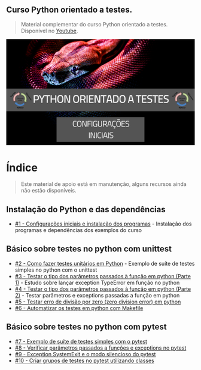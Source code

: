 ## Curso Python orientado a testes.

> Material complementar do curso Python orientado a testes. Disponível no [Youtube](https://www.youtube.com/watch?v=_l1Yoypvuhg&list=PLLCFxfe9wkl9XrVLgobreLvt-hQ_Lz2UE&index=1).

<img src="https://github.com/Geofisicando/python-orientado-a-testes/blob/main/python%20orientado%20a%20testes.png" width=1000>

# Índice

> Este material de apoio está em manutenção, alguns recursos ainda não estão disponíveis.

## Instalação do Python e das dependências

- [#1 - Configurações iniciais e instalação dos programas](https://github.com/Geofisicando/python-orientado-a-testes/tree/main/exemplos#aula-1---configura%C3%A7%C3%B5es-iniciais-e-instala%C3%A7%C3%A3o-dos-programas) - Instalação dos programas e dependências dos exemplos do curso

## Básico sobre testes no python com unittest

- [#2 - Como fazer testes unitários em Python](https://github.com/Geofisicando/python-orientado-a-testes/tree/main/exemplos/unittest_exemplos/simples#aula-2---como-fazer-testes-unit%C3%A1rios-em-python) - Exemplo de suíte de testes simples no python com o unittest
- [#3 - Testar o tipo dos parâmetros passados à função em python (Parte 1)](https://github.com/Geofisicando/python-orientado-a-testes/tree/main/exemplos/unittest_exemplos/parametros/pt1#aula-3---testar-o-tipo-dos-par%C3%A2metros-passados-%C3%A0-fun%C3%A7%C3%A3o-em-python-parte-1) - Estudo sobre lançar exception TypeError em função no python
- [#4 - Testar o tipo dos parâmetros passados à função em python (Parte 2)](https://github.com/Geofisicando/python-orientado-a-testes/tree/main/exemplos/unittest_exemplos/parametros/pt2#aula-4---testar-o-tipo-dos-par%C3%A2metros-passados-%C3%A0-fun%C3%A7%C3%A3o-em-python-parte-2) - Testar parâmetros e exceptions passadas a função em python
- [#5 - Testar erro de divisão por zero (zero division error) em python](https://github.com/Geofisicando/python-orientado-a-testes/tree/main/exemplos/unittest_exemplos/zero_division#aula-5---testar-erro-de-divis%C3%A3o-por-zero-zero-division-error-em-python)
- [#6 - Automatizar os testes em python com Makefile](https://github.com/Geofisicando/python-orientado-a-testes/tree/main/exemplos/unittest_exemplos/automatizar#aula-6---automatizar-os-testes-em-python-com-makefile)

## Básico sobre testes no python com pytest

- [#7 - Exemplo de suíte de testes simples com o pytest](https://github.com/Geofisicando/python-orientado-a-testes/tree/main/exemplos/pytest_exemplos/simples#aula-7---exemplo-de-su%C3%ADte-de-testes-simples-com-o-pytest)
- [#8 - Verificar parâmetros passados a funções e exceptions no pytest](https://github.com/Geofisicando/python-orientado-a-testes/tree/main/exemplos/pytest_exemplos/raise#aula-8---verificar-par%C3%A2metros-passados-a-fun%C3%A7%C3%B5es-e-exceptions-no-pytest)
- [#9 - Exception SystemExit e o modo silencioso do pytest](https://github.com/Geofisicando/python-orientado-a-testes/tree/main/exemplos/pytest_exemplos/system_exit#aula-9---exception-systemexit-e-o-modo-silencioso-do-pytest)
- [#10 - Criar grupos de testes no pytest utilizando classes](https://github.com/Geofisicando/python-orientado-a-testes/tree/main/exemplos/pytest_exemplos/test_class#aula-10---criar-grupos-de-testes-no-pytest-utilizando-classes)
